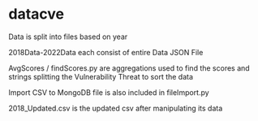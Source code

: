 # datacve
Data is split into files based on year

2018Data-2022Data each consist of entire Data JSON File

AvgScores / findScores.py are aggregations used to find the scores and strings splitting the Vulnerability Threat to sort the data

Import CSV to MongoDB file is also included in fileImport.py 

2018_Updated.csv is the updated csv after manipulating its data
